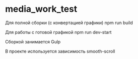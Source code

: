 # media_work_test

Для полной сборки (с конвертацией графики) npm run build

Для работы с готовой графикой npm run dev-start

Сборкой занимается Gulp

В проекте используется зависимость smooth-scroll
